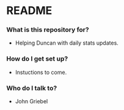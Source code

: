 # README #


### What is this repository for? ###

* Helping Duncan with daily stats updates.

### How do I get set up? ###

* Instuctions to come.

### Who do I talk to? ###

* John Griebel